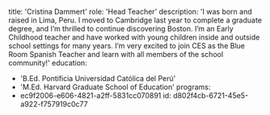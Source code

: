 title: 'Cristina Dammert'
role: 'Head Teacher'
description: 'I was born and raised in Lima, Peru. I moved to Cambridge last year to complete a graduate degree, and I’m thrilled to continue discovering Boston. I’m an Early Childhood teacher and have worked with young children inside and outside school settings for many years. I’m very excited to join CES as the Blue Room Spanish Teacher and learn with all members of the school community!'
education:
  - 'B.Ed. Pontificia Universidad Católica del Perú'
  - 'M.Ed. Harvard Graduate School of Education'
programs:
  - ec9f2006-e606-4821-a2ff-5831cc070891
id: d802f4cb-6721-45e5-a922-f757919c0c77
